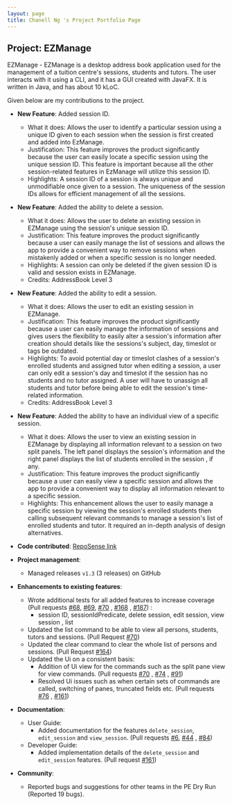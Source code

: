 ```yaml
---
layout: page
title: Chanell Ng 's Project Portfolio Page
---
```


## Project: EZManage

EZManage - EZManage is a desktop address book application used for the management of a tuition centre's sessions, students and tutors. The user interacts with it using a CLI, and it has a GUI created with JavaFX. It is written in Java, and has about 10 kLoC.

Given below are my contributions to the project.

* **New Feature**: Added session ID. 
  * What it does: Allows the user to identify a particular session using a unique ID given to each session when the session is first created and added into EzManage.
  * Justification: This feature improves the product significantly because the user can easily locate a specific session using the unique session ID. This feature is important because all the other session-related features in EzManage will utilize this session ID.
  * Highlights: A session ID of a session is always unique and unmodifiable once given to a session. The uniqueness of the session IDs allows for efficient management of all the sessions. 
  
* **New Feature**: Added the ability to delete a session.
  * What it does: Allows the user to delete an existing session in EZManage using the session's unique session ID.
  * Justification: This feature improves the product significantly because a user can easily manage the list of sessions and allows the app to provide a convenient way to remove sessions when mistakenly added or when a specific session is no longer needed.
  * Highlights: A session can only be deleted if the given session ID is valid and session exists in EZManage.
  * Credits: AddressBook Level 3

* **New Feature**: Added the ability to edit a session.
  * What it does: Allows the user to edit an existing session in EZManage.
  * Justification: This feature improves the product significantly because a user can easily manage the information of sessions and gives users the flexibility to easily alter a session's information after creation should details like the sessions's subject, day, timeslot or tags be outdated.
  * Highlights: To avoid potential day or timeslot clashes of a session's enrolled students and assigned tutor when editing a session, a user can only edit a session's day and timeslot if the session has no students and no tutor assigned. A user will have to unassign all students and tutor before being able to edit the session's time-related information. 
  * Credits: AddressBook Level 3

* **New Feature**: Added the ability to have an individual view of a specific session.
  * What it does: Allows the user to view an existing session in EZManage by displaying all information relevant to a session on two split panels. The left panel displays the session's information and the right panel displays the list of students enrolled in the session , if any.
  * Justification: This feature improves the product significantly because a user can easily view a specific session and allows the app to provide a convenient way to display all information relevant to a specific session. 
  * Highlights: This enhancement allows the user to easily manage a specific session by viewing the session's enrolled students then calling subsequent relevant commands to manage a session's list of enrolled students and tutor. It required an in-depth analysis of design alternatives.
  
* **Code contributed**: [RepoSense link](https://nus-cs2103-ay2021s2.github.io/tp-dashboard/?search=&sort=groupTitle&sortWithin=title&timeframe=commit&mergegroup=&groupSelect=groupByRepos&breakdown=true&checkedFileTypes=docs~functional-code~test-code~other&since=&tabOpen=true&tabType=authorship&tabAuthor=chanellNg&tabRepo=AY2021S2-CS2103-W16-4%2Ftp%5Bmaster%5D&authorshipIsMergeGroup=false&authorshipFileTypes=docs~functional-code~test-code&authorshipIsBinaryFileTypeChecked=false)

* **Project management**:
  * Managed releases `v1.3` (3 releases) on GitHub

* **Enhancements to existing features**:
  * Wrote additional tests for all added features to increase coverage (Pull requests [\#68](https://github.com/AY2021S2-CS2103-W16-4/tp/pull/68), [\#69](https://github.com/AY2021S2-CS2103-W16-4/tp/pull/69),  [\#70](https://github.com/AY2021S2-CS2103-W16-4/tp/pull/70) , [\#168](https://github.com/AY2021S2-CS2103-W16-4/tp/pull/168) , [\#187](https://github.com/AY2021S2-CS2103-W16-4/tp/pull/187)) :
    * session ID, sessionIdPredicate, delete session, edit session, view session , list 
  * Updated the list command to be able to view all persons, students, tutors and sessions. (Pull Request [\#70](https://github.com/AY2021S2-CS2103-W16-4/tp/pull/70))
  * Updated the clear command to clear the whole list of persons and sessions. (Pull Request [\#164](https://github.com/AY2021S2-CS2103-W16-4/tp/pull/164))
  * Updated the Ui on a consistent basis:
    * Addition of Ui view for the commands such as the split pane view for view commands. (Pull requests [\#70](https://github.com/AY2021S2-CS2103-W16-4/tp/pull/70) , [\#74](https://github.com/AY2021S2-CS2103-W16-4/tp/pull/74) , [\#91](https://github.com/AY2021S2-CS2103-W16-4/tp/pull/91))
    * Resolved Ui issues such as when certain sets of commands are called, switching of panes, truncated fields etc. (Pull requests [\#76](https://github.com/AY2021S2-CS2103-W16-4/tp/pull/76) , [\#161](https://github.com/AY2021S2-CS2103-W16-4/tp/pull/161))

* **Documentation**:
  * User Guide:
    * Added documentation for the features `delete_session`, `edit_session` and `view_session`. (Pull requests [\#6](https://github.com/AY2021S2-CS2103-W16-4/tp/pull/6), [\#44](https://github.com/AY2021S2-CS2103-W16-4/tp/pull/44) , [\#84](https://github.com/AY2021S2-CS2103-W16-4/tp/pull/84))
  * Developer Guide:
    * Added implementation details of the `delete_session` and `edit_session` features. (Pull request [\#161](https://github.com/AY2021S2-CS2103-W16-4/tp/pull/161))

* **Community**:
  * Reported bugs and suggestions for other teams in the PE Dry Run (Reported 19 bugs).
  

